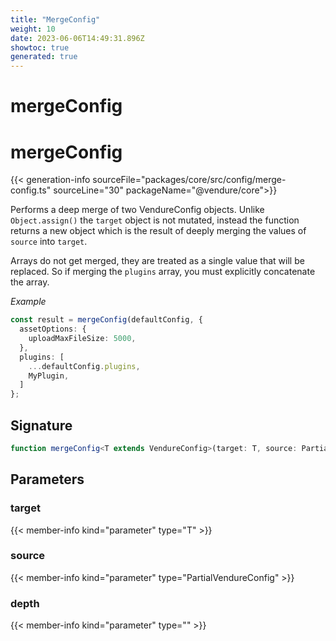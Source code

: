 ```yaml
---
title: "MergeConfig"
weight: 10
date: 2023-06-06T14:49:31.896Z
showtoc: true
generated: true
---
```

<!-- This file was generated from the Vendure source. Do not modify. Instead, re-run the "docs:build" script -->

# mergeConfig
<div class="symbol">


# mergeConfig

{{< generation-info sourceFile="packages/core/src/config/merge-config.ts" sourceLine="30" packageName="@vendure/core">}}

Performs a deep merge of two VendureConfig objects. Unlike `Object.assign()` the `target` object is
not mutated, instead the function returns a new object which is the result of deeply merging the
values of `source` into `target`.

Arrays do not get merged, they are treated as a single value that will be replaced. So if merging the
`plugins` array, you must explicitly concatenate the array.

*Example*

```TypeScript
const result = mergeConfig(defaultConfig, {
  assetOptions: {
    uploadMaxFileSize: 5000,
  },
  plugins: [
    ...defaultConfig.plugins,
    MyPlugin,
  ]
};
```

## Signature

```TypeScript
function mergeConfig<T extends VendureConfig>(target: T, source: PartialVendureConfig, depth:  = 0): T
```
## Parameters

### target

{{< member-info kind="parameter" type="T" >}}

### source

{{< member-info kind="parameter" type="PartialVendureConfig" >}}

### depth

{{< member-info kind="parameter" type="" >}}

</div>
